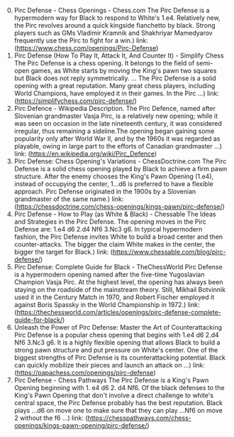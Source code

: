 ---
---
0. Pirc Defense - Chess Openings - Chess.com
The Pirc Defense is a hypermodern way for Black to respond to White's 1.e4. Relatively new, the Pirc revolves around a quick kingside fianchetto by black. Strong players such as GMs Vladimir Kramnik and Shakhriyar Mamedyarov frequently use the Pirc to fight for a win.)
link: (https://www.chess.com/openings/Pirc-Defense)
1. Pirc Defense (How To Play It, Attack It, And Counter It) - Simplify Chess
The Pirc Defense is a chess opening. It belongs to the field of semi-open games, as White starts by moving the King's pawn two squares but Black does not reply symmetrically. ... The Pirc Defense is a solid opening with a great reputation. Many great chess players, including World Champions, have employed it in their games. In the Pirc ...)
link: (https://simplifychess.com/pirc-defense/)
2. Pirc Defence - Wikipedia
Description. The Pirc Defence, named after Slovenian grandmaster Vasja Pirc, is a relatively new opening; while it was seen on occasion in the late nineteenth century, it was considered irregular, thus remaining a sideline.The opening began gaining some popularity only after World War II, and by the 1960s it was regarded as playable, owing in large part to the efforts of Canadian grandmaster ...)
link: (https://en.wikipedia.org/wiki/Pirc_Defence)
3. Pirc Defense: Chess Opening's Variations - ChessDoctrine.com
The Pirc Defense is a solid chess opening played by Black to achieve a firm pawn structure. After the enemy chooses the King's Pawn Opening (1.e4), instead of occupying the center, 1…d6 is preferred to have a flexible approach. Pirc Defense originated in the 1900s by a Slovenian grandmaster of the same name.)
link: (https://chessdoctrine.com/chess-openings/kings-pawn/pirc-defense/)
4. Pirc Defense - How to Play (as White & Black) - Chessable
The Ideas and Strategies in the Pirc Defense. The opening moves in the Pirc Defense are: 1.e4 d6 2.d4 Nf6 3.Nc3 g6. In typical hypermodern fashion, the Pirc Defense invites White to build a broad center and then counter-attacks. The bigger the claim White makes in the center, the bigger the target for Black.)
link: (https://www.chessable.com/blog/pirc-defense/)
5. Pirc Defense: Complete Guide for Black - TheChessWorld
Pirc Defense is a hypermodern opening named after the five-time Yugoslavian Champion Vasja Pirc. At the highest level, the opening has always been staying on the roadside of the mainstream theory. Still, Mikhail Botvinnik used it in the Century Match in 1970, and Robert Fischer employed it against Boris Spassky in the World Championship in 1972.)
link: (https://thechessworld.com/articles/openings/pirc-defense-complete-guide-for-black/)
6. Unleash the Power of Pirc Defense: Master the Art of Counterattacking
Pirc Defense is a popular chess opening that begins with 1.e4 d6 2.d4 Nf6 3.Nc3 g6. It is a highly flexible opening that allows Black to build a strong pawn structure and put pressure on White's center. One of the biggest strengths of Pirc Defense is its counterattacking potential. Black can quickly mobilize their pieces and launch an attack on ...)
link: (https://papachess.com/openings/pirc-defense)
7. Pirc Defense - Chess Pathways
The Pirc Defense is a King's Pawn Opening beginning with 1. e4 d6 2. d4 Nf6. Of the black defenses to the King's Pawn Opening that don't involve a direct challenge to white's central space, the Pirc Defense probably has the best reputation. Black plays …d6 on move one to make sure that they can play …Nf6 on move 2 without the f6 ...)
link: (https://chesspathways.com/chess-openings/kings-pawn-opening/pirc-defense/)
